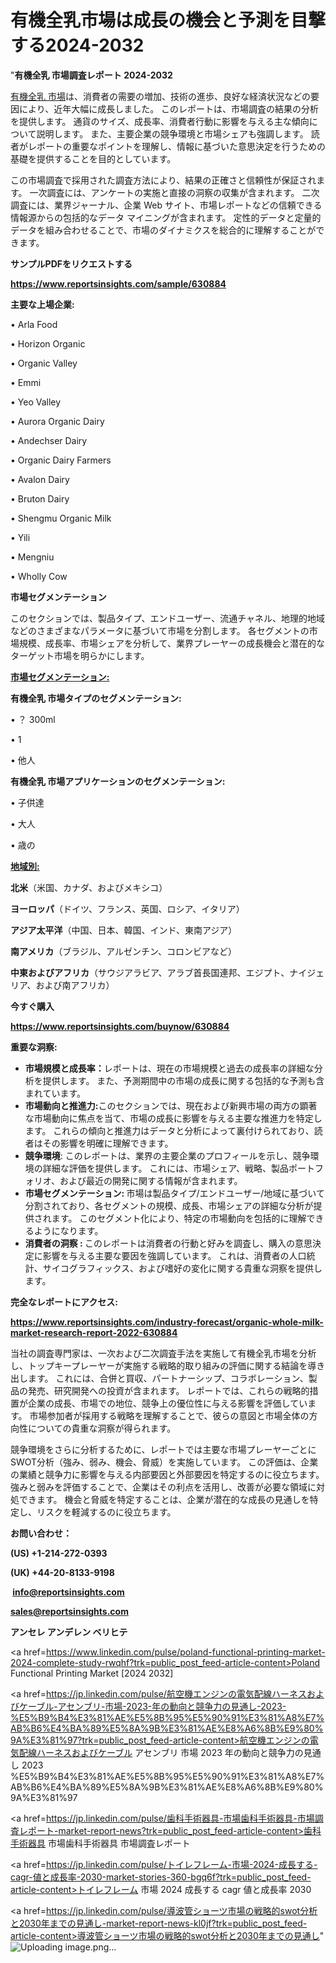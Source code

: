 # 有機全乳市場は成長の機会と予測を目撃する2024-2032

"<strong>有機全乳 市場調査レポート 2024-2032</strong>

<a href=https://www.reportsinsights.com/sample/630884>有機全乳 市場</a>は、消費者の需要の増加、技術の進歩、良好な経済状況などの要因により、近年大幅に成長しました。 このレポートは、市場調査の結果の分析を提供します。 通貨のサイズ、成長率、消費者行動に影響を与える主な傾向について説明します。 また、主要企業の競争環境と市場シェアも強調します。 読者がレポートの重要なポイントを理解し、情報に基づいた意思決定を行うための基礎を提供することを目的としています。

この市場調査で採用された調査方法により、結果の正確さと信頼性が保証されます。 一次調査には、アンケートの実施と直接の洞察の収集が含まれます。 二次調査には、業界ジャーナル、企業 Web サイト、市場レポートなどの信頼できる情報源からの包括的なデータ マイニングが含まれます。 定性的データと定量的データを組み合わせることで、市場のダイナミクスを総合的に理解することができます。

<strong><b>サンプルPDFをリクエストする</b></strong>

<a href=https://www.reportsinsights.com/sample/630884><strong><u>https://www.reportsinsights.com/sample/630884</u></strong></a>

<strong>主要な上場企業:</strong>

• Arla Food

• Horizon Organic

• Organic Valley

• Emmi

• Yeo Valley

• Aurora Organic Dairy

• Andechser Dairy

• Organic Dairy Farmers

• Avalon Dairy

• Bruton Dairy

• Shengmu Organic Milk

• Yili

• Mengniu

• Wholly Cow

<strong>市場セグメンテーション</strong>

このセクションでは、製品タイプ、エンドユーザー、流通チャネル、地理的地域などのさまざまなパラメータに基づいて市場を分割します。 各セグメントの市場規模、成長率、市場シェアを分析して、業界プレーヤーの成長機会と潜在的なターゲット市場を明らかにします。

<strong><u>市場セグメンテーション</u></strong><strong><u>:</u></strong>

<strong>有機全乳 市場タイプのセグメンテーション:</strong>

• ？ 300ml

• 1

• 他人

<strong>有機全乳 市場アプリケーションのセグメンテーション:</strong>

• 子供達

• 大人

• 歳の

<strong><u>地域別</u></strong><strong><u>:</u></strong>

<strong>北米</strong>（米国、カナダ、およびメキシコ）

<strong>ヨーロッパ</strong>（ドイツ、フランス、英国、ロシア、イタリア）

<strong>アジア太平洋</strong>（中国、日本、韓国、インド、東南アジア）

<strong>南アメリカ</strong>（ブラジル、アルゼンチン、コロンビアなど）

<strong>中東およびアフリカ</strong>（サウジアラビア、アラブ首長国連邦、エジプト、ナイジェリア、および南アフリカ）

<strong>今すぐ購入</strong>

<a href=https://www.reportsinsights.com/buynow/630884><strong><u>https://www.reportsinsights.com/buynow/630884</u></strong></a>

<strong>重要な洞察:</strong>
<ul>
  <li><strong>市場規模と成長率：</strong>レポートは、現在の市場規模と過去の成長率の詳細な分析を提供します。 また、予測期間中の市場の成長に関する包括的な予測も含まれています。</li>
  <li><strong>市場動向と推進力:</strong>このセクションでは、現在および新興市場の両方の顕著な市場動向に焦点を当て、市場の成長に影響を与える主要な推進力を特定します。 これらの傾向と推進力はデータと分析によって裏付けられており、読者はその影響を明確に理解できます。</li>
  <li><strong>競争環境</strong>: このレポートは、業界の主要企業のプロフィールを示し、競争環境の詳細な評価を提供します。 これには、市場シェア、戦略、製品ポートフォリオ、および最近の開発に関する情報が含まれます。</li>
  <li><strong>市場セグメンテーション: </strong>市場は製品タイプ/エンドユーザー/地域に基づいて分割されており、各セグメントの規模、成長、市場シェアの詳細な分析が提供されます。 このセグメント化により、特定の市場動向を包括的に理解できるようになります。</li>
  <li><strong>消費者の洞察 : </strong>このレポートは消費者の行動と好みを調査し、購入の意思決定に影響を与える主要な要因を強調しています。 これは、消費者の人口統計、サイコグラフィックス、および嗜好の変化に関する貴重な洞察を提供します。</li>
</ul>
<strong>完全なレポートにアクセス:</strong>

<a href=https://www.reportsinsights.com/industry-forecast/organic-whole-milk-market-research-report-2022-630884><strong><u><b>https://www.reportsinsights.com/industry-forecast/organic-whole-milk-market-research-report-2022-630884</b></u></strong></a>

当社の調査専門家は、一次および二次調査手法を実施して有機全乳市場を分析し、トップキープレーヤーが実施する戦略的取り組みの評価に関する結論を導き出します。 これには、合併と買収、パートナーシップ、コラボレーション、製品の発売、研究開発への投資が含まれます。 レポートでは、これらの戦略的措置が企業の成長、市場での地位、競争上の優位性に与える影響を評価しています。 市場参加者が採用する戦略を理解することで、彼らの意図と市場全体の方向性についての貴重な洞察が得られます。

競争環境をさらに分析するために、レポートでは主要な市場プレーヤーごとにSWOT分析（強み、弱み、機会、脅威）を実施しています。 この評価は、企業の業績と競争力に影響を与える内部要因と外部要因を特定するのに役立ちます。 強みと弱みを評価することで、企業はその利点を活用し、改善が必要な領域に対処できます。 機会と脅威を特定することは、企業が潜在的な成長の見通しを特定し、リスクを軽減するのに役立ちます。

<strong>お問い合わせ：</strong>

<strong>(US) +1-214-272-0393</strong>

<strong>(UK) +44-20-8133-9198</strong>

<strong> </strong><a href=info@reportsinsights.com><strong><u>info@reportsinsights.com</u></strong></a>

<a href=sales@reportsinsights.com><strong><u>sales@reportsinsights.com</u></strong></a>

<strong>アンセレ アンデレン ベリヒテ</strong>

<a href=https://www.linkedin.com/pulse/poland-functional-printing-market-2024-complete-study-rwqhf?trk=public_post_feed-article-content>Poland Functional Printing Market [2024 2032]</a>

<a href=https://jp.linkedin.com/pulse/航空機エンジンの電気配線ハーネスおよびケーブル-アセンブリ-市場-2023-年の動向と競争力の見通し-2023-%E5%B9%B4%E3%81%AE%E5%8B%95%E5%90%91%E3%81%A8%E7%AB%B6%E4%BA%89%E5%8A%9B%E3%81%AE%E8%A6%8B%E9%80%9A%E3%81%97?trk=public_post_feed-article-content>航空機エンジンの電気配線ハーネスおよびケーブル アセンブリ 市場 2023 年の動向と競争力の見通し 2023 %E5%B9%B4%E3%81%AE%E5%8B%95%E5%90%91%E3%81%A8%E7%AB%B6%E4%BA%89%E5%8A%9B%E3%81%AE%E8%A6%8B%E9%80%9A%E3%81%97</a>

<a href=https://jp.linkedin.com/pulse/歯科手術器具-市場歯科手術器具-市場調査レポート-market-report-news?trk=public_post_feed-article-content>歯科手術器具 市場歯科手術器具 市場調査レポート</a>

<a href=https://jp.linkedin.com/pulse/トイレフレーム-市場-2024-成長する-cagr-値と成長率-2030-market-stories-360-bgq6f?trk=public_post_feed-article-content>トイレフレーム 市場 2024 成長する cagr 値と成長率 2030</a>

<a href=https://jp.linkedin.com/pulse/導波管ショーツ市場の戦略的swot分析と2030年までの見通し-market-report-news-kl0jf?trk=public_post_feed-article-content>導波管ショーツ市場の戦略的swot分析と2030年までの見通し</a>"
![Uploading image.png…]()
